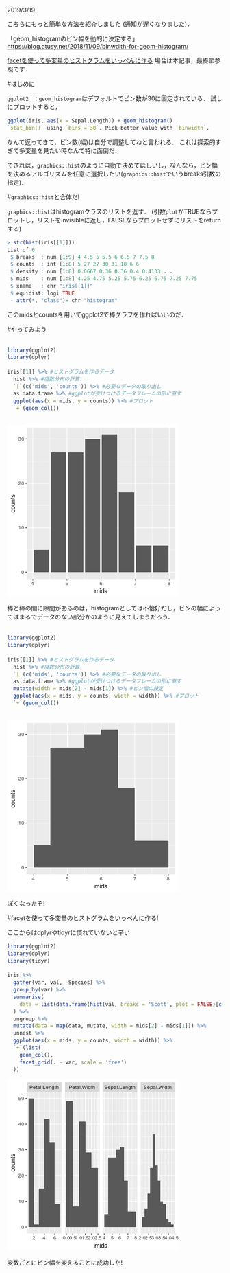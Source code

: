
2019/3/19

こちらにもっと簡単な方法を紹介しました (通知が遅くなりました)．

「geom_histogramのビン幅を動的に決定する」
https://blog.atusy.net/2018/11/09/binwdith-for-geom-histogram/

[facetを使って多変量のヒストグラムをいっぺんに作る](#facetを使って多変量のヒストグラムをいっぺんに作る) 場合は本記事，最終節参照です．

#はじめに

`ggplot2：：geom_histogram`はデフォルトでビン数が30に固定されている．
試しにプロットすると，

```r
ggplot(iris, aes(x = Sepal.Length)) + geom_histogram()
`stat_bin()` using `bins = 30`. Pick better value with `binwidth`.
```

なんて返ってきて，ビン数(幅)は自分で調整してねと言われる．
これは探索的すぎて多変量を見たい時なんて特に面倒だ．

できれば，`graphics::hist`のように自動で決めてほしいし，なんなら，ビン幅を決めるアルゴリズムを任意に選択したい(`graphics::hist`でいうbreaks引数の指定)．

#`graphics::hist`と合体だ!

`graphics::hist`はhistogramクラスのリストを返す．
(引数`plot`がTRUEならプロットし，リストをinvisibleに返し，FALSEならプロットせずにリストをreturnする)

```r
> str(hist(iris[[1]]))
List of 6
 $ breaks  : num [1:9] 4 4.5 5 5.5 6 6.5 7 7.5 8
 $ counts  : int [1:8] 5 27 27 30 31 18 6 6
 $ density : num [1:8] 0.0667 0.36 0.36 0.4 0.4133 ...
 $ mids    : num [1:8] 4.25 4.75 5.25 5.75 6.25 6.75 7.25 7.75
 $ xname   : chr "iris[[1]]"
 $ equidist: logi TRUE
 - attr(*, "class")= chr "histogram"
```

このmidsとcountsを用いてggplot2で棒グラフを作ればいいのだ．

#やってみよう

```r

library(ggplot2)
library(dplyr)

iris[[1]] %>% #ヒストグラムを作るデータ
  hist %>% #度数分布の計算．
  `[`(c('mids', 'counts')) %>% #必要なデータの取り出し
  as.data.frame %>% #ggplotが受けつけるデータフレームの形に直す
  ggplot(aes(x = mids, y = counts)) %>% #プロット
  `+`(geom_col())
  

```

![image.png](021bfe15-ba80-e742-f066-bf0ba6f545bc.png)

棒と棒の間に隙間があるのは，histogramとしては不恰好だし，ビンの幅によってはまるでデータのない部分かのように見えてしまうだろう．

```r

library(ggplot2)
library(dplyr)

iris[[1]] %>% #ヒストグラムを作るデータ
  hist %>% #度数分布の計算．
  `[`(c('mids', 'counts')) %>% #必要なデータの取り出し
  as.data.frame %>% #ggplotが受けつけるデータフレームの形に直す
  mutate(width = mids[2] - mids[1]) %>% #ビン幅の設定
  ggplot(aes(x = mids, y = counts, width = width)) %>% #プロット
  `+`(geom_col())
  

```

![image.png](4c272e84-8452-9a11-1b38-9a066d2b5319.png)

ぽくなったぞ!

#facetを使って多変量のヒストグラムをいっぺんに作る!

ここからはdplyrやtidyrに慣れていないと辛い

```r
library(ggplot2)
library(dplyr)
library(tidyr)

iris %>%
  gather(var, val, -Species) %>%
  group_by(var) %>%
  summarise(
    data = list(data.frame(hist(val, breaks = 'Scott', plot = FALSE)[c('mids', 'counts')]))
  ) %>%
  ungroup %>% 
  mutate(data = map(data, mutate, width = mids[2] - mids[1])) %>%
  unnest %>%
  ggplot(aes(x = mids, y = counts, width = width)) %>%
  `+`(list(
    geom_col(),
    facet_grid(. ~ var, scale = 'free')
  ))

```

![image.png](75a70cbb-8caa-88cc-d70f-bc42573f65d0.png)

変数ごとにビン幅を変えることに成功した!


